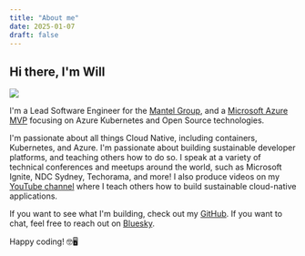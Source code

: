 ```yaml
---
title: "About me"
date: 2025-01-07
draft: false
---
```


## Hi there, I'm Will 

![](https://dev-to-uploads.s3.amazonaws.com/uploads/articles/oc7vgwo7tcb7juepgzcg.jpg)

I'm a Lead Software Engineer for the [Mantel Group](https://mantelgroup.com.au/), and a [Microsoft Azure MVP](https://mvp.microsoft.com/en-US/mvp/profile/19af723e-b1eb-4e25-acd5-55d145226ef3) focusing on Azure Kubernetes and Open Source technologies.

I'm passionate about all things Cloud Native, including containers, Kubernetes, and Azure. I'm passionate about building sustainable developer platforms, and teaching others how to do so. I speak at a variety of technical conferences and meetups around the world, such as Microsoft Ignite, NDC Sydney, Techorama, and more! I also produce videos on my [YouTube channel](https://www.youtube.com/@willvelida) where I teach others how to build sustainable cloud-native applications.

If you want to see what I'm building, check out my [GitHub](https://github.com/willvelida). If you want to chat, feel free to reach out on [Bluesky](https://bsky.app/profile/willvelida.com).

Happy coding! 🤓🖥️
